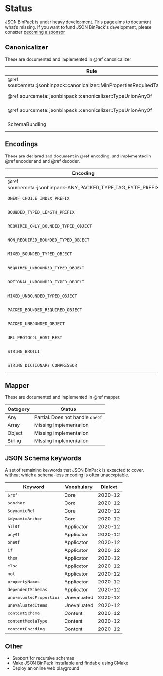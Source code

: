 Status
======

JSON BinPack is under heavy development. This page aims to document what's
missing. If you want to fund JSON BinPack's development, please consider
[becoming a sponsor](https://github.com/sponsors/sourcemeta).

Canonicalizer
-------------

These are documented and implemented in @ref canonicalizer.

| Rule                                                                        | Category                                | Notes                  |
|-----------------------------------------------------------------------------|-----------------------------------------|------------------------|
| @ref sourcemeta::jsonbinpack::canonicalizer::MinPropertiesRequiredTautology | @ref canonicalizer_rules_simplification | Missing documentation  |
| @ref sourcemeta::jsonbinpack::canonicalizer::TypeUnionAnyOf                 | @ref canonicalizer_rules_heterogeneous  | Missing documentation  |
| @ref sourcemeta::jsonbinpack::canonicalizer::TypeUnionAnyOf                 | @ref canonicalizer_rules_heterogeneous  | Resolve known bugs     |
| SchemaBundling                                                              | @ref canonicalizer_rules_simplification | Missing implementation |

Encodings
---------

These are declared and document in @ref encoding, and implemented in @ref
encoder and and @ref decoder.

| Encoding                                                      | Type                 | Notes                  |
|---------------------------------------------------------------|----------------------|------------------------|
| @ref sourcemeta::jsonbinpack::ANY_PACKED_TYPE_TAG_BYTE_PREFIX | @ref encoding_any    | Missing documentation  |
| `ONEOF_CHOICE_INDEX_PREFIX`                                   | @ref encoding_any    | Missing implementation |
| `BOUNDED_TYPED_LENGTH_PREFIX`                                 | @ref encoding_array  | Missing implementation |
| `REQUIRED_ONLY_BOUNDED_TYPED_OBJECT`                          | @ref encoding_object | Missing implementation |
| `NON_REQUIRED_BOUNDED_TYPED_OBJECT`                           | @ref encoding_object | Missing implementation |
| `MIXED_BOUNDED_TYPED_OBJECT`                                  | @ref encoding_object | Missing implementation |
| `REQUIRED_UNBOUNDED_TYPED_OBJECT`                             | @ref encoding_object | Missing implementation |
| `OPTIONAL_UNBOUNDED_TYPED_OBJECT`                             | @ref encoding_object | Missing implementation |
| `MIXED_UNBOUNDED_TYPED_OBJECT`                                | @ref encoding_object | Missing implementation |
| `PACKED_BOUNDED_REQUIRED_OBJECT`                              | @ref encoding_object | Missing implementation |
| `PACKED_UNBOUNDED_OBJECT`                                     | @ref encoding_object | Missing implementation |
| `URL_PROTOCOL_HOST_REST`                                      | @ref encoding_string | Missing implementation |
| `STRING_BROTLI`                                               | @ref encoding_string | Missing implementation |
| `STRING_DICTIONARY_COMPRESSOR`                                | @ref encoding_string | Missing implementation |

Mapper
------

These are documented and implemented in @ref mapper.

| Category | Status                           |
|----------|----------------------------------|
| Any      | Partial. Does not handle `oneOf` |
| Array    | Missing implementation           |
| Object   | Missing implementation           |
| String   | Missing implementation           |

JSON Schema keywords
--------------------

A set of remaining keywords that JSON BinPack is expected to cover, without
which a schema-less encoding is often unacceptable.

| Keyword                 | Vocabulary  | Dialect |
|-------------------------|-------------|---------|
| `$ref`                  | Core        | 2020-12 |
| `$anchor`               | Core        | 2020-12 |
| `$dynamicRef`           | Core        | 2020-12 |
| `$dynamicAnchor`        | Core        | 2020-12 |
| `allOf`                 | Applicator  | 2020-12 |
| `anyOf`                 | Applicator  | 2020-12 |
| `oneOf`                 | Applicator  | 2020-12 |
| `if`                    | Applicator  | 2020-12 |
| `then`                  | Applicator  | 2020-12 |
| `else`                  | Applicator  | 2020-12 |
| `not`                   | Applicator  | 2020-12 |
| `propertyNames`         | Applicator  | 2020-12 |
| `dependentSchemas`      | Applicator  | 2020-12 |
| `unevaluatedProperties` | Unevaluated | 2020-12 |
| `unevaluatedItems`      | Unevaluated | 2020-12 |
| `contentSchema`         | Content     | 2020-12 |
| `contentMediaType`      | Content     | 2020-12 |
| `contentEncoding`       | Content     | 2020-12 |

Other
-----

- Support for recursive schemas
- Make JSON BinPack installable and findable using CMake
- Deploy an online web playground

